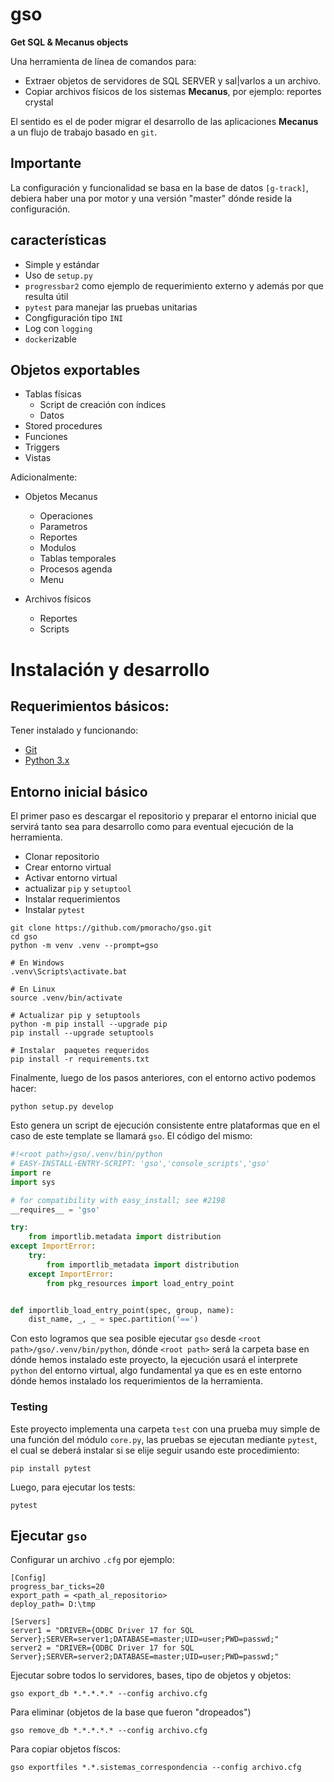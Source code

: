 # gso

__Get SQL & Mecanus objects__

Una herramienta de línea de comandos para:

* Extraer objetos de servidores de SQL SERVER y sal|varlos a un archivo.
* Copiar archivos físicos de los sistemas **Mecanus**, por ejemplo: reportes crystal

El sentido es el de poder migrar el desarrollo de las aplicaciones **Mecanus** a un
flujo de trabajo basado en `git`.

## Importante

La configuración y funcionalidad se basa en la base de datos `[g-track]`, debiera
haber una por motor y una versión "master" dónde reside la configuración.

## características

* Simple y estándar
* Uso de `setup.py`
* `progressbar2` como ejemplo de requerimiento externo y además por que resulta útil
* `pytest` para manejar las pruebas unitarias
* Congfiguración tipo `INI`
* Log con `logging`
* `docker`izable

## Objetos exportables

* Tablas físicas
    - Script de creación con índices
    - Datos
* Stored procedures
* Funciones
* Triggers
* Vistas

Adicionalmente:

* Objetos Mecanus
    - Operaciones
    - Parametros
    - Reportes
    - Modulos
    - Tablas temporales
    - Procesos agenda
    - Menu

* Archivos físicos
    - Reportes
    - Scripts

# Instalación y desarrollo
## Requerimientos básicos:

Tener instalado y funcionando:

* [Git][git]
* [Python 3.x][python]

## Entorno inicial básico

El primer paso es descargar el repositorio y preparar el entorno inicial que
servirá tanto sea para desarrollo como para eventual ejecución de la
herramienta.

* Clonar repositorio
* Crear entorno virtual
* Activar entorno virtual
* actualizar `pip` y `setuptool`
* Instalar requerimientos
* Instalar `pytest`

```
git clone https://github.com/pmoracho/gso.git
cd gso
python -m venv .venv --prompt=gso

# En Windows
.venv\Scripts\activate.bat

# En Linux
source .venv/bin/activate

# Actualizar pip y setuptools
python -m pip install --upgrade pip
pip install --upgrade setuptools

# Instalar  paquetes requeridos
pip install -r requirements.txt
```

Finalmente, luego de los pasos anteriores, con el entorno activo podemos hacer:

```
python setup.py develop
```

Esto genera un script de ejecución consistente entre plataformas que en el caso
de este template se llamará `gso`. El código del mismo:

```python
#!<root path>/gso/.venv/bin/python
# EASY-INSTALL-ENTRY-SCRIPT: 'gso','console_scripts','gso'
import re
import sys

# for compatibility with easy_install; see #2198
__requires__ = 'gso'

try:
    from importlib.metadata import distribution
except ImportError:
    try:
        from importlib_metadata import distribution
    except ImportError:
        from pkg_resources import load_entry_point


def importlib_load_entry_point(spec, group, name):
    dist_name, _, _ = spec.partition('==')
```

Con esto logramos que sea posible ejecutar `gso` desde `<root
path>/gso/.venv/bin/python`, dónde `<root path>` será la carpeta base en
dónde hemos instalado este proyecto, la ejecución usará el interprete `python`
del entorno virtual, algo fundamental ya que es en este entorno dónde hemos
instalado los requerimientos de la herramienta.

### Testing

Este proyecto implementa una carpeta `test` con una prueba muy simple de una
función del módulo `core.py`, las pruebas se ejecutan mediante `pytest`, el cual
se deberá instalar si se elije seguir usando este procedimiento:

```
pip install pytest
```

Luego, para ejecutar los tests:

```
pytest
```



## Ejecutar `gso`

Configurar un archivo `.cfg` por ejemplo:

    [Config]
    progress_bar_ticks=20
    export_path = <path_al_repositorio>
    deploy_path= D:\tmp

    [Servers]
    server1 = "DRIVER={ODBC Driver 17 for SQL Server};SERVER=server1;DATABASE=master;UID=user;PWD=passwd;"
    server2 = "DRIVER={ODBC Driver 17 for SQL Server};SERVER=server2;DATABASE=master;UID=user;PWD=passwd;"

Ejecutar sobre todos lo servidores, bases, tipo de objetos y objetos:

    gso export_db *.*.*.*.* --config archivo.cfg

Para eliminar (objetos de la base que fueron "dropeados")

    gso remove_db *.*.*.*.* --config archivo.cfg

Para copiar objetos físcos:

    gso exportfiles *.*.sistemas_correspondencia --config archivo.cfg


[git]: https://git-scm.com/
[python]: https://www.python.org/
